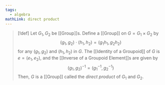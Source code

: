 ```yaml
---
tags:
  - algebra
mathLink: direct product
---
```

>[!def]
Let $G_{1},G_{2}$ be [[Group]]s. Define a [[Group]] on $G=G_{1}\times G_{2}$ by $$(g_{1},g_{2})\cdot(h_{1},h_{2})=(g_{1}h_{1},g_{2}h_{2})$$for any $(g_{1},g_{2})$ and $(h_{1},h_{2})$ in $G$. The [[Identity of a Groupoid]] of $G$ is $e=(e_{1},e_{2})$, and the [[Inverse of a Groupoid Element]]s are given by $$(g_{1},g_{2})^{-1}=(g_{1}^{-1},g_{2}^{-1})$$Then, $G$ is a [[Group]] called the *direct product* of $G_{1}$ and $G_{2}$.


